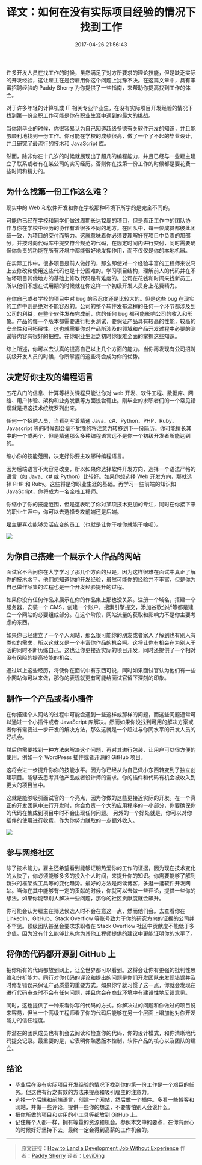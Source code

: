 ﻿---
title: 译文：如何在没有实际项目经验的情况下找到工作
tags: [译文]
categories: [文章翻译]
date: 2017-04-26 21:56:43
---

许多开发人员在找工作的时候，虽然满足了对方所要求的理论技能，但是缺乏实际的开发经验，这让雇主在是否雇用你这个问题上犹豫不决。在这篇文章中，具有丰富招聘经验的 Paddy Sherry 为你提供了一些指南，来帮助你提高找到工作的体会。

<!-- more -->

对于许多年轻的计算机或 IT 相关专业毕业生，在没有实际项目开发经验的情况下找到第一份全职工作可能是你在职业生涯中遇到的最大的挑战。

当你刚毕业的时候，你很容易认为自己知道超级多德有关软件开发的知识，并且能够顺利地找到一份工作。你可能在学校的成绩很高，做了一个了不起的毕业设计，并且研究了最流行的技术和 JavaScript 库。

然而，除非你在十几岁的时候就展现出了超凡的编程能力，并且已经与一些雇主建立了联系或者有在某公司的实习经历。否则你在找第一份工作的时候都是要花费一些时间和精力的。


## 为什么找第一份工作这么难？

现实中的 Web 和软件开发和你在学校那种环境下所学的是完全不同的。

可能你已经在学校和同学们做过周期长达12周的项目，但是真正工作中的团队协作与你在学校中经历的协作有着很多不同的地方。在团队中，每一位成员都彼此团结一致，为项目的交付而努力。这就意味着你必须要理解好在项目中负责的那部分，并按时向代码库中提交符合规范的代码，在规定时间内进行交付，同时需要确保你负责的功能在所有环境中都能很好地发挥作用，而不仅仅是你的本地机器。

在实际工作中，很多项目是前人做好的，那么即使对一个经验丰富的工程师来说马上去修改和使用这些代码也是十分困难的。学习项目结构，理解前人的代码并在不破坏项目其他地方的基础上修改代码是有难度的。公司在花钱和时间来找新员工，所以他们不想在试用期的时候就在你这样一个初级开发人员身上花费精力。

在你自己或者学校的项目中对 bug 的容忍度还是比较大的。但是这些 bug 在现实的工作中则是绝对不能容忍的。公司的整个软件发布流程的任何一个环节都涉及到公司的利益，在整个软件发布完成前，你的任何 bug 都可能影响公司的收入和形象。产品的每一个版本都需要进行相关测试，要保证产品具有较高的性能，较高的安全性和可拓展性。这也就需要你对产品所涉及的领域和产品开发过程中必要的测试等内容有很好的把控。在你职业生涯之初时你很难全面的掌握这些知识。

综上所述，你可以去认真的提高自己以上几个方面的能力。当你再发现有公司招聘初级开发人员的时候，你所掌握的这些将会成为你的优势。


## 决定好你主攻的编程语言

五花八门的信息、计算等相关课程只能让你对 web 开发、软件工程、数据库、网络、用户体验、架构和业务发展等方面浅尝辄止。刚毕业的求职者们的一个常见错误就是把这技术统统罗列出来。

任何一个招聘人员，当看到写着精通 Java、c#、Python、PHP、Ruby、Javascript 等的时候都会毫不犹豫的将注意力转移到下一份简历。你可能擅长其中的一个或两个，但是精通那么多种编程语言远不是你一个初级开发者所能达到的。

缩小你的技能范围，决定好你要主攻哪种编程语言。

因为后端语言不太容易改变，所以如果你选择软件开发方向，选择一个语法严格的语言（如 Java、c# 或 Python）比较好。如果你想选择 Web 开发方向，那就选择 PHP 和 Ruby。这些将是你职业生涯的基础。再学习一些前端的知识如 JavaScript，你将成为一名全栈工程师。

你缩小了你的技能范围，但是这表明了你对某项技术更加的专注，同时在你接下来的职业生涯中，你可以去选择专攻前端还是后端。

雇主更喜欢能够灵活应变的员工（也就是让你干啥你就能干啥呗）。

![](https://i.loli.net/2018/05/21/5b0232d9e9a27.jpg)


## 为你自己搭建一个展示个人作品的网站

面试官不会问你在大学学习了那几个方面的只是，因为这样很难在面试中真正了解你的技术水平。他们想知道你的开发经验，虽然可能你的经验并不丰富，但是你为自己做作品集的过程也是一个开发经验提升的过程。

如果你没有任何作品来展示在你的作品集上那也没关系。注册一个域名，搭建一个服务器，安装一个 CMS，创建一个账户，搜索引擎提交，添加谷歌分析等都是建立一个网站的必要组成部分。在这个阶段，网站流量的获取和影响力不是你主要考虑的东西。

如果你已经建立了一个个人网站，那么很可能你的朋友或者家人了解到也有别人有类似的需求，所以这就又是一个丰富你作品的机会啊。这将让你有机会在为别人干活的同时不断历练自己。这也让你更接近实际的项目开发，同时还提供了一个相对没有风险的提高技能的机会。

通过以上这些经历，将使你在面试中有东西可说，同时如果面试官认为他们有一些小网站你可以来做，那你的表现就更有可能给面试官留下深刻的印象。


## 制作一个产品或者小插件

在你搭建个人网站的过程中可能会遇到一些这样或那样的问题，而这些问题通常可以通过一个小插件或者 JavaScript 库解决。然而如果你没找到可用的解决方案或者你有需要进一步开发的解决方法，那么这就是一个超过与你同水平的开发人员的好机会。

然后你需要找到一种方法来解决这个问题，再对其进行包装，让用户可以很方便的使用。例如一个 WordPress 插件或者开源的 GitHub 项目。

这将会进一步提升你你的技能水平。因为你已经从为自己做小东西转变到了独立创建项目。能够去思考其他产品或者设计师的需求。你的插件和代码有机会被收入到更大的项目当中。

这就是能够吸引面试官的一个亮点，因为你做的这些更接近实际的开发。在一个真正的开发团队中进行开发时，你会负责一个大的应用程序的一小部分，你要确保你的代码在集成到项目中时不会出现任何问题。
另外的一个好处就是，你可以对你插件的使用进行收费，作为你努力赚取的一点额外收入。

![](https://i.loli.net/2018/05/21/5b0232e0a140a.jpg)


## 参与网络社区

除了技术能力，雇主还希望看到能够证明热爱你的工作的证据，因为现在技术变化的太快了，你必须能够多多的投入个人时间，来提升你的知识。你需要能够了解到新兴的框架或工具等的变化趋势。最好的方法是阅读博客，多逛一逛软件开发网站。当你在其中能够有一定的贡献的时候，你就可以去做一些评论，提供一些你的想法。如果你能帮别人解决一些问题，那你的社区贡献度就会飙升。

你可能会认为雇主在筛选候选人时不会在意这一点，然而他们会。去查看你在 LinkedIn、GitHub、Stack Overflow 等账号致力于你的研究方向的证据的公司并不罕见。顶级团队甚至会要求求职者在 Stack Overflow 社区中贡献度不能低于多少值。因为没有什么能够比从你为其他工程师提供的建议中更能证明你的水平了。


## 将你的代码都开源到 GitHub 上

把你所有的代码都放到网上，让全世界都可以看到。这将会让你有更强的批判性思维和分析能力。同行对你代码的评论和提出的问题是你们开发团队来发现错误并及时修复错误来保证产品质量的重要方式。如果你早就习惯了这一点，你就会发现在进行代码审查时不会有任何问题，并且你会在商业环境中有建设性地反馈意见。

同时，这也提供了一种来看你写的代码的方式。你解决过的问题和你做过的项目说来容易，但当一个高级工程师看了你的代码后能够在另一个层面上增加他对你开发能力的信任程度。

你潜在的团队成员也有机会去阅读和检查你的代码，你的设计模式，和你清晰地代码提交记录。最重要的是，它表明你熟悉版本控制，软件产品的核心以及团队的建立。


## 结论

* 毕业后在没有实际项目开发经验的情况下找到你的第一份工作是一个艰巨的任务。但这也有行之有效的方法来提高和吸引雇主的注意力。
* 选择一个后端和前端语言，创建一个网站，然后做一个插件。多看一些博客和网站，并做一些评论，提供一些你的想法，不要害怕别人会说什么。
* 把你所做的项目和实用的小工具等都放到 GitHub 上。
* 记住每个人都一样，拥有等量的资源和机会。参照本文中的要点，在你有耐心的时候好好坚持下去，最终一定会得到高薪的工作机会的。

---

> 原文链接：[How to Land a Development Job Without Experience](https://www.sitepoint.com/land-development-job-without-experience/)
> 作者：[Paddy Sherry](https://www.sitepoint.com/author/psherry/)
> 译者：[LeviDing](https://leviding.com)
